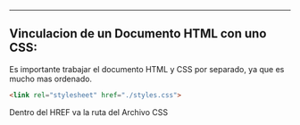 
---
## **Vinculacion de un Documento HTML con uno CSS:**

Es importante trabajar el documento HTML y CSS por separado, ya que es mucho mas ordenado.

```html
<link rel="stylesheet" href="./styles.css">
```

Dentro del HREF va la ruta del Archivo CSS